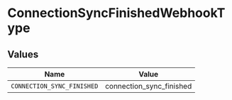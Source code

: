 # ConnectionSyncFinishedWebhookType


## Values

| Name                       | Value                      |
| -------------------------- | -------------------------- |
| `CONNECTION_SYNC_FINISHED` | connection_sync_finished   |